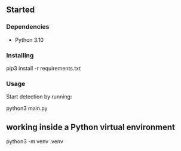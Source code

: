 
## Started

### Dependencies

* Python 3.10

### Installing


pip3 install -r requirements.txt


### Usage
Start detection by running:

python3 main.py

## working inside a Python virtual environment

python3 -m venv .venv

